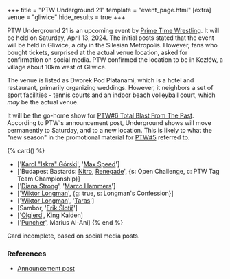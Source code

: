 +++
title = "PTW Underground 21"
template = "event_page.html"
[extra]
venue = "gliwice"
hide_results = true
+++

PTW Underground 21 is an upcoming event by [Prime Time Wrestling](@/o/ptw.md). It will be held on Saturday, April 13, 2024. The initial posts stated that the event will be held in Gliwice, a city in the Silesian Metropolis. However, fans who bought tickets, surprised at the actual venue location, asked for confirmation on social media. PTW confirmed the location to be in Kozłów, a village about 10km west of Gliwice.

The venue is listed as Dworek Pod Platanami, which is a hotel and restaurant, primarily organizing weddings. However, it neighbors a set of sport facilities - tennis courts and an indoor beach volleyball court, which _may_ be the actual venue.

It will be the go-home show for [PTW#6 Total Blast From The Past](@/e/ptw/2024-05-11-ptw-6.md). According to PTW's announcement post, Underground shows will move permanently to Saturday, and to a new location. This is likely to what the "new season" in the promotional material for [PTW#5](@/e/ptw/2024-02-03-ptw-5-gold-rush.md) referred to.

{% card() %}
- ['[Karol "Iskra" Górski](@/w/iskra.md)', '[Max Speed](@/w/max-speed.md)']
- ['Budapest Bastards: [Nitro](@/w/nitro.md), [Renegade](@/w/renegade.md)', {s: Open
      Challenge, c: PTW Tag Team Championship}]
- ['[Diana Strong](@/w/diana-strong.md)', '[Marco Hammers](@/w/marco-hammers.md)']
- ['[Wiktor Longman](@/w/wiktor-longman.md)', {g: true, s: Longman's Confession}]
- ['[Wiktor Longman](@/w/wiktor-longman.md)', '[Taras](@/w/taras.md)']
- [Sambor, '[Erik Šlotíř](@/w/erik-slotir.md)']
- ['[Olgierd](@/w/olgierd.md)', King Kaiden]
- ['[Puncher](@/w/puncher.md)', Marius Al-Ani]
{% end %}

Card incomplete, based on social media posts.

### References

* [Announcement post](https://www.facebook.com/PrimeTimeWrestlingPL/posts/pfbid02XT8mW3mkkJEtQQm4EkU2Z6f2dBv9RsXGfcKtQNGVFUzqW7NtY2DMxnT1PyxUyXqTl)
